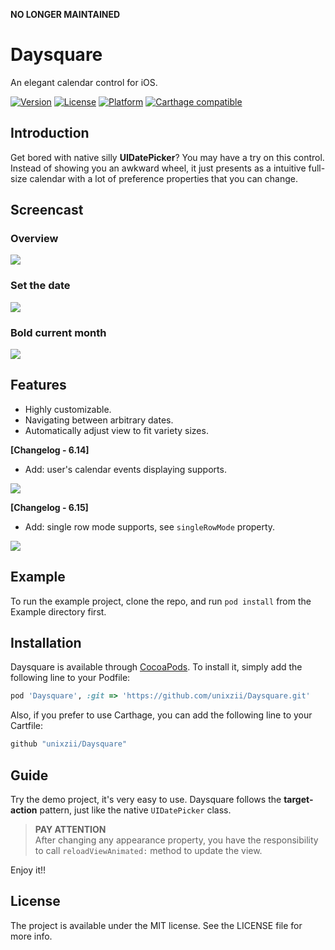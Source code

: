**NO LONGER MAINTAINED**

# Daysquare

An elegant calendar control for iOS.

[![Version](https://img.shields.io/cocoapods/v/Daysquare.svg?style=flat)](http://cocoapods.org/pods/Daysquare)
[![License](https://img.shields.io/cocoapods/l/Daysquare.svg?style=flat)](http://cocoapods.org/pods/Daysquare)
[![Platform](https://img.shields.io/cocoapods/p/Daysquare.svg?style=flat)](http://cocoapods.org/pods/Daysquare)
[![Carthage compatible](https://img.shields.io/badge/Carthage-compatible-4BC51D.svg?style=flat)](https://github.com/Carthage/Carthage)

## Introduction

Get bored with native silly **UIDatePicker**? You may have a try on this control. Instead of showing you an awkward wheel, it just presents as a intuitive full-size calendar with a lot of preference properties that you can change.

## Screencast
### Overview
![](https://github.com/unixzii/Daysquare/raw/master/Images/overview.gif)

### Set the date
![](https://github.com/unixzii/Daysquare/raw/master/Images/setting.gif)

### Bold current month
![](https://github.com/unixzii/Daysquare/raw/master/Images/bold.gif)

## Features
* Highly customizable.
* Navigating between arbitrary dates.
* Automatically adjust view to fit variety sizes.

**[Changelog - 6.14]**
* Add: user's calendar events displaying supports.

![](https://github.com/unixzii/Daysquare/raw/master/Images/event.gif)

**[Changelog - 6.15]**
* Add: single row mode supports, see `singleRowMode` property.

![](https://github.com/unixzii/Daysquare/raw/master/Images/singlerow.gif)

## Example
To run the example project, clone the repo, and run `pod install` from the Example directory first.

## Installation
Daysquare is available through [CocoaPods](http://cocoapods.org). To install
it, simply add the following line to your Podfile:

```ruby
pod 'Daysquare', :git => 'https://github.com/unixzii/Daysquare.git'
```

Also, if you prefer to use Carthage, you can add the following line to your Cartfile:

```bash
github "unixzii/Daysquare"
```

## Guide
Try the demo project, it's very easy to use. Daysquare follows the **target-action** pattern, just like the native `UIDatePicker` class.

> **PAY ATTENTION**
> <br>
> After changing any appearance property, you have the responsibility to call `reloadViewAnimated:` method to update the view.

Enjoy it!!

## License
The project is available under the MIT license. See the LICENSE file for more info.
